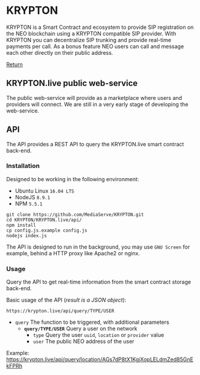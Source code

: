 # KRYPTON
KRYPTON is a Smart Contract and ecosystem to provide SIP registration on the NEO blockchain using a KRYPTON compatible SIP provider. With KRYPTON you can decentralize SIP trunking and provide real-time payments per call. As a bonus feature NEO users can call and message each other directly on their public address.

[Return](../README.md)

## KRYPTON.live public web-service
The public web-service will provide as a marketplace where users and providers will connect. We are still in a very early stage of developing the web-service.

## API
The API provides a REST API to query the KRYPTON.live smart contract back-end.

### Installation
Designed to be working in the following environment:
- Ubuntu Linux `16.04 LTS`
- NodeJS `8.9.1`
- NPM `5.5.1`

```
git clone https://github.com/MediaServe/KRYPTON.git
cd KRYPTON/KRYPTON.live/api/
npm install
cp config.js.example config.js
nodejs index.js
```

The API is designed to run in the background, you may use `GNU Screen` for example, behind a HTTP proxy like Apache2 or nginx.

### Usage
Query the API to get real-time information from the smart contract storage back-end.

Basic usage of the API (_result is a JSON object_):
```
https://krypton.live/api/query/TYPE/USER
```
- `query` The function to be triggered, with additional parameters
  - __`query/TYPE/USER`__ Query a user on the network
    - `type` Query the user `uuid`, `location` or `provider` value
    - `user` The public NEO address of the user

Example: https://krypton.live/api/query/location/AGs7dP8tX1KgjXopLELdmZed85GnEkFPRh

